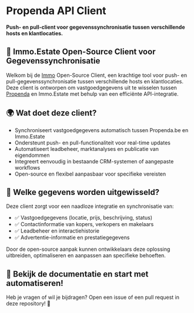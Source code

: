 # Propenda API Client

**Push- en pull-client voor gegevenssynchronisatie tussen verschillende hosts en klantlocaties.**

## 🔗 Immo.Estate Open-Source Client voor Gegevenssynchronisatie

Welkom bij de [Immo](https://immo.estate/) Open-Source Client, een krachtige tool voor push- en pull-gegevenssynchronisatie tussen verschillende hosts en klantlocaties. Deze client is ontworpen om vastgoedgegevens uit te wisselen tussen [Propenda](https://propenda.be/) en Immo.Estate met behulp van een efficiënte API-integratie.

## 🌍 Wat doet deze client?
- Synchroniseert vastgoedgegevens automatisch tussen Propenda.be en Immo.Estate
- Ondersteunt push- en pull-functionaliteit voor real-time updates
- Automatiseert leadbeheer, marktanalyses en publicatie van eigendommen
- Integreert eenvoudig in bestaande CRM-systemen of aangepaste workflows
- Open-source en flexibel aanpasbaar voor specifieke vereisten

## 🔄 Welke gegevens worden uitgewisseld?
Deze client zorgt voor een naadloze integratie en synchronisatie van:
- ✅ Vastgoedgegevens (locatie, prijs, beschrijving, status)
- ✅ Contactinformatie van kopers, verkopers en makelaars
- ✅ Leadbeheer en interactiehistorie
- ✅ Advertentie-informatie en prestatiegegevens

Door de open-source aanpak kunnen ontwikkelaars deze oplossing uitbreiden, optimaliseren en aanpassen aan specifieke behoeften.

## 📌 Bekijk de documentatie en start met automatiseren!
Heb je vragen of wil je bijdragen? Open een issue of een pull request in deze repository! 🚀
